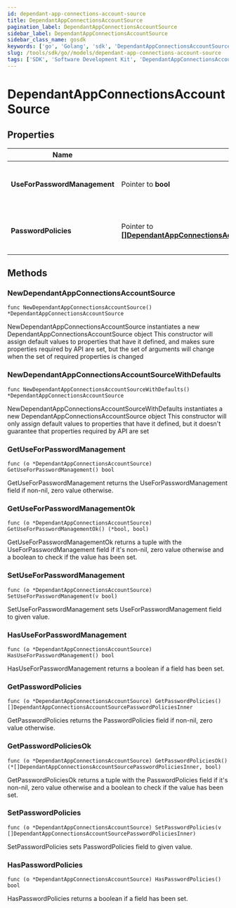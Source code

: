 ```yaml
---
id: dependant-app-connections-account-source
title: DependantAppConnectionsAccountSource
pagination_label: DependantAppConnectionsAccountSource
sidebar_label: DependantAppConnectionsAccountSource
sidebar_class_name: gosdk
keywords: ['go', 'Golang', 'sdk', 'DependantAppConnectionsAccountSource', 'DependantAppConnectionsAccountSource'] 
slug: /tools/sdk/go//models/dependant-app-connections-account-source
tags: ['SDK', 'Software Development Kit', 'DependantAppConnectionsAccountSource', 'DependantAppConnectionsAccountSource']
---
```


# DependantAppConnectionsAccountSource

## Properties

Name | Type | Description | Notes
------------ | ------------- | ------------- | -------------
**UseForPasswordManagement** | Pointer to **bool** | Use this Account Source for password management | [optional] [default to false]
**PasswordPolicies** | Pointer to [**[]DependantAppConnectionsAccountSourcePasswordPoliciesInner**](dependant-app-connections-account-source-password-policies-inner) | A list of Password Policies for this Account Source | [optional] 

## Methods

### NewDependantAppConnectionsAccountSource

`func NewDependantAppConnectionsAccountSource() *DependantAppConnectionsAccountSource`

NewDependantAppConnectionsAccountSource instantiates a new DependantAppConnectionsAccountSource object
This constructor will assign default values to properties that have it defined,
and makes sure properties required by API are set, but the set of arguments
will change when the set of required properties is changed

### NewDependantAppConnectionsAccountSourceWithDefaults

`func NewDependantAppConnectionsAccountSourceWithDefaults() *DependantAppConnectionsAccountSource`

NewDependantAppConnectionsAccountSourceWithDefaults instantiates a new DependantAppConnectionsAccountSource object
This constructor will only assign default values to properties that have it defined,
but it doesn't guarantee that properties required by API are set

### GetUseForPasswordManagement

`func (o *DependantAppConnectionsAccountSource) GetUseForPasswordManagement() bool`

GetUseForPasswordManagement returns the UseForPasswordManagement field if non-nil, zero value otherwise.

### GetUseForPasswordManagementOk

`func (o *DependantAppConnectionsAccountSource) GetUseForPasswordManagementOk() (*bool, bool)`

GetUseForPasswordManagementOk returns a tuple with the UseForPasswordManagement field if it's non-nil, zero value otherwise
and a boolean to check if the value has been set.

### SetUseForPasswordManagement

`func (o *DependantAppConnectionsAccountSource) SetUseForPasswordManagement(v bool)`

SetUseForPasswordManagement sets UseForPasswordManagement field to given value.

### HasUseForPasswordManagement

`func (o *DependantAppConnectionsAccountSource) HasUseForPasswordManagement() bool`

HasUseForPasswordManagement returns a boolean if a field has been set.

### GetPasswordPolicies

`func (o *DependantAppConnectionsAccountSource) GetPasswordPolicies() []DependantAppConnectionsAccountSourcePasswordPoliciesInner`

GetPasswordPolicies returns the PasswordPolicies field if non-nil, zero value otherwise.

### GetPasswordPoliciesOk

`func (o *DependantAppConnectionsAccountSource) GetPasswordPoliciesOk() (*[]DependantAppConnectionsAccountSourcePasswordPoliciesInner, bool)`

GetPasswordPoliciesOk returns a tuple with the PasswordPolicies field if it's non-nil, zero value otherwise
and a boolean to check if the value has been set.

### SetPasswordPolicies

`func (o *DependantAppConnectionsAccountSource) SetPasswordPolicies(v []DependantAppConnectionsAccountSourcePasswordPoliciesInner)`

SetPasswordPolicies sets PasswordPolicies field to given value.

### HasPasswordPolicies

`func (o *DependantAppConnectionsAccountSource) HasPasswordPolicies() bool`

HasPasswordPolicies returns a boolean if a field has been set.


